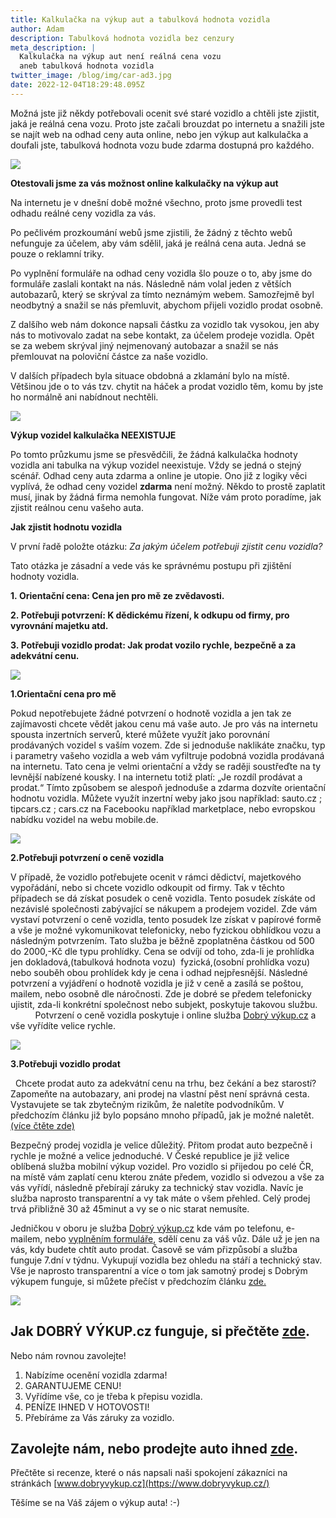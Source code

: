 ```yaml
---
title: Kalkulačka na výkup aut a tabulková hodnota vozidla
author: Adam
description: Tabulková hodnota vozidla bez cenzury
meta_description: |
  Kalkulačka na výkup aut není reálná cena vozu
  aneb tabulková hodnota vozidla
twitter_image: /blog/img/car-ad3.jpg
date: 2022-12-04T18:29:48.095Z
---
```

Možná jste již někdy potřebovali ocenit své staré vozidlo a chtěli jste zjistit, jaká je reálná cena vozu. Proto jste začali brouzdat po internetu a snažili jste se najít web na odhad ceny auta online, nebo jen výkup aut kalkulačka a doufali jste, tabulková hodnota vozu bude zdarma dostupná pro každého.

![](/blog/img/credible-pay-car-.jpg)

**Otestovali jsme za vás možnost online kalkulačky na výkup aut**

Na internetu je v dnešní době možné všechno, proto jsme provedli test odhadu reálné ceny vozidla za vás.

Po pečlivém prozkoumání webů jsme zjistili, že žádný z těchto webů nefunguje za účelem, aby vám sdělil, jaká je reálná cena auta. Jedná se pouze o reklamní triky.

Po vyplnění formuláře na odhad ceny vozidla šlo pouze o to, aby jsme do formuláře zaslali kontakt na nás. Následně nám volal jeden z větších autobazarů, který se skrýval za tímto neznámým webem. Samozřejmě byl neodbytný a snažil se nás přemluvit, abychom přijeli vozidlo prodat osobně.

Z dalšího web nám dokonce napsali částku za vozidlo tak vysokou, jen aby nás to motivovalo zadat na sebe kontakt, za účelem prodeje vozidla. Opět se za webem skrýval jiný nejmenovaný autobazar a snažil se nás přemlouvat na poloviční částce za naše vozidlo.

V dalších případech byla situace obdobná a zklamání bylo na místě. Většinou jde o to vás tzv. chytit na háček a prodat vozidlo těm, komu by jste ho normálně ani nabídnout nechtěli.

![](/blog/img/flatnet-79x929.jpg)

**Výkup vozidel kalkulačka NEEXISTUJE**

Po tomto průzkumu jsme se přesvědčili, že žádná kalkulačka hodnoty vozidla ani tabulka na výkup vozidel neexistuje. Vždy se jedná o stejný scénář. Odhad ceny auta zdarma a online je utopie. Ono již z logiky věci vyplívá, že odhad ceny vozidel **zdarma** není možný. Někdo to prostě zaplatit musí, jinak by žádná firma nemohla fungovat. Níže vám proto poradíme, jak zjistit reálnou cenu vašeho auta.

**Jak zjistit hodnotu vozidla**

V první řadě položte otázku: *Za jakým účelem potřebuji zjistit cenu vozidla?*

Tato otázka je zásadní a vede vás ke správnému postupu při zjištění hodnoty vozidla.

**1. Orientační cena: Cena jen pro mě ze zvědavosti.**

**2. Potřebuji potvrzení: K dědickému řízení, k odkupu od firmy, pro vyrovnání majetku atd.**

**3. Potřebuji vozidlo prodat: Jak prodat vozilo rychle, bezpečně a za adekvátní cenu.**

![](/blog/img/info-icon.png)

**1.Orientační cena pro mě**

Pokud nepotřebujete žádné potvrzení o hodnotě vozidla a jen tak ze zajímavosti chcete vědět jakou cenu má vaše auto. Je pro vás na internetu spousta inzertních serverů, které můžete využít jako porovnání prodávaných vozidel s vaším vozem. Zde si jednoduše naklikáte značku, typ i parametry vašeho vozidla a web vám vyfiltruje podobná vozidla prodávaná na internetu. Tato cena je velmi orientační a vždy se raději soustřeďte na ty levnější nabízené kousky. I na internetu totiž platí: „Je rozdíl prodávat a prodat.“ Tímto způsobem se alespoň jednoduše a zdarma dozvíte orientační hodnotu vozidla. Můžete využít inzertní weby jako jsou například: sauto.cz ; tipcars.cz ; cars.cz na Facebooku například marketplace, nebo evropskou nabídku vozidel na webu mobile.de. 

![](/blog/img/certificat-79x929.jpg)

**2.Potřebuji potvrzení o ceně vozidla**

V případě, že vozidlo potřebujete ocenit v rámci dědictví, majetkového vypořádání, nebo si chcete vozidlo odkoupit od firmy. Tak v těchto případech se dá získat posudek o ceně vozidla. Tento posudek získáte od nezávislé společnosti zabývající se nákupem a prodejem vozidel. Zde vám vystaví potvrzení o ceně vozidla, tento posudek lze získat v papírové formě a vše je možné vykomunikovat telefonicky, nebo fyzickou obhlídkou vozu a následným potvrzením. Tato služba je běžně zpoplatněna částkou od 500 do 2000,-Kč dle typu prohlídky. Cena se odvíjí od toho, zda-li je prohlídka jen dokladová,(tabulková hodnota vozu)  fyzická,(osobní prohlídka vozu) nebo souběh obou prohlídek kdy je cena i odhad nejpřesnější. Následné potvrzení a vyjádření o hodnotě vozidla je již v ceně a zasílá se poštou, mailem, nebo osobně dle náročnosti. Zde je dobré se předem telefonicky ujistit, zda-li konkrétní společnost nebo subjekt, poskytuje takovou službu.            Potvrzení o ceně vozidla poskytuje i online služba [Dobrý výkup.cz](http://www.dobryvykup.cz) a vše vyřídíte velice rychle.

![](/blog/img/carandmoney-929x164.jpg)

**3.Potřebuji vozidlo prodat**

  Chcete prodat auto za adekvátní cenu na trhu, bez čekání a bez starostí? Zapomeňte na autobazary, ani prodej na vlastní pěst není správná cesta. Vystavujete se tak zbytečným rizikům, že naletíte podvodníkům.            V předchozím článku již bylo popsáno mnoho případů, jak je možné naletět. [(více čtěte zde)](https://www.dobryvykup.cz/blog/2021/07/ji%C5%BE-%C5%BE%C3%A1dn%C3%A9-riskov%C3%A1n%C3%AD-p%C5%99i-prodeji-auta)

Bezpečný prodej vozidla je velice důležitý. Přitom prodat auto bezpečně i rychle je možné a velice jednoduché. V České republice je již velice oblíbená služba mobilní výkup vozidel. Pro vozidlo si přijedou po celé ČR, na místě vám zaplatí cenu kterou znáte předem, vozidlo si odvezou a vše za vás vyřídí, následně přebírají záruky za technický stav vozidla. Navíc je služba naprosto transparentní a vy tak máte o všem přehled. Celý prodej trvá přibližně 30 až 45minut a vy se o nic starat nemusíte.

Jedničkou v oboru je služba [Dobrý výkup.cz](http://www.dobryvykup.cz) kde vám po telefonu, e-mailem, nebo [vyplněním formuláře](https://www.dobryvykup.cz/#bottom), sdělí cenu za váš vůz. Dále už je jen na vás, kdy budete chtít auto prodat. Časově se vám přizpůsobí a služba funguje 7.dní v týdnu. Vykupují vozidla bez ohledu na stáří a technický stav. Vše je naprosto transparentní a více o tom jak samotný prodej s Dobrým výkupem funguje, si můžete přečíst v předchozím článku [zde.](https://www.dobryvykup.cz/blog/2021/09/jak-prob%C3%ADh%C3%A1-samotn%C3%BD-v%C3%BDkup-aut-s-dobr%C3%BDm-v%C3%BDkupem) 

![](/blog/img/obrázek1.jpg)

## Jak DOBRÝ VÝKUP.cz funguje, si přečtěte [zde](https://www.dobryvykup.cz/blog/2021/06/mobiln%C3%AD-v%C3%BDkup-cesta-jak-nejl%C3%A9pe-prodat-auto).

Nebo nám rovnou zavolejte!

1. Nabízíme ocenění vozidla zdarma!
2. GARANTUJEME CENU!
3. Vyřídíme vše, co je třeba k přepisu vozidla.
4. PENÍZE IHNED V HOTOVOSTI!
5. Přebíráme za Vás záruky za vozidlo.

## [](https://www.dobryvykup.cz/blog/2022/09/v%C3%BDkup-aut-je-cesta-jak-prodat-auto-rychle-a-za-hotov%C3%A9#zavolejte-n%C3%A1m-nebo-prodejte-auto-ihned-zde)[](https://www.dobryvykup.cz/blog/2022/08/v%C3%BDkup-auta-nebo-komisn%C3%AD-prodej#zavolejte-n%C3%A1m-nebo-prodejte-auto-ihned-zde)[](https://www.dobryvykup.cz/blog/2022/03/jak-prodat-auto-bezpe%C4%8Dn%C4%9B-a-rychle#zavolejte-n%C3%A1m-nebo-prodejte-auto-ihned-zde)Zavolejte nám, nebo prodejte auto ihned [zde](https://www.dobryvykup.cz/#bottom).

Přečtěte si recenze, které o nás napsali naši spokojení zákazníci na stránkách [www.dobryvykup.cz](https://www.dobryvykup.cz/)

Těšíme se na Váš zájem o výkup auta! :-)
